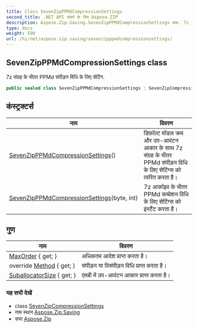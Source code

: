 ```yaml
---
title: Class SevenZipPPMdCompressionSettings
second_title: .NET API संदर्भ के लिए Aspose.ZIP
description: Aspose.Zip.Saving.SevenZipPPMdCompressionSettings कक्ष. 7z संग्रह के भतर PPMd संपड़न वध के लए सेटंग.
type: docs
weight: 590
url: /hi/net/aspose.zip.saving/sevenzipppmdcompressionsettings/
---
```

## SevenZipPPMdCompressionSettings class

7z संग्रह के भीतर PPMd संपीड़न विधि के लिए सेटिंग.

```csharp
public sealed class SevenZipPPMdCompressionSettings : SevenZipCompressionSettings
```

## कंस्ट्रक्टर्स

| नाम | विवरण |
| --- | --- |
| [SevenZipPPMdCompressionSettings](sevenzipppmdcompressionsettings/#constructor)() | डिफ़ॉल्ट मॉडल क्रम और उप-आवंटन आकार के साथ 7z संग्रह के भीतर PPMd संपीड़न विधि के लिए सेटिंग्स को त्वरित करता है। |
| [SevenZipPPMdCompressionSettings](sevenzipppmdcompressionsettings/#constructor_1)(byte, int) | 7z आर्काइव के भीतर PPMd कम्प्रेशन विधि के लिए सेटिंग्स को इंस्टैंट करता है। |

## गुण

| नाम | विवरण |
| --- | --- |
| [MaxOrder](../../aspose.zip.saving/sevenzipppmdcompressionsettings/maxorder/) { get; } | अधिकतम आदेश प्राप्त करता है। |
| override [Method](../../aspose.zip.saving/sevenzipppmdcompressionsettings/method/) { get; } | संपीड़न या विसंपीड़न विधि प्राप्त करता है। |
| [SuballocatorSize](../../aspose.zip.saving/sevenzipppmdcompressionsettings/suballocatorsize/) { get; } | एमबी में उप-आवंटन आकार प्राप्त करता है। |

### यह सभी देखें

* class [SevenZipCompressionSettings](../sevenzipcompressionsettings/)
* नाम स्थान [Aspose.Zip.Saving](../../aspose.zip.saving/)
* सभा [Aspose.Zip](../../)


